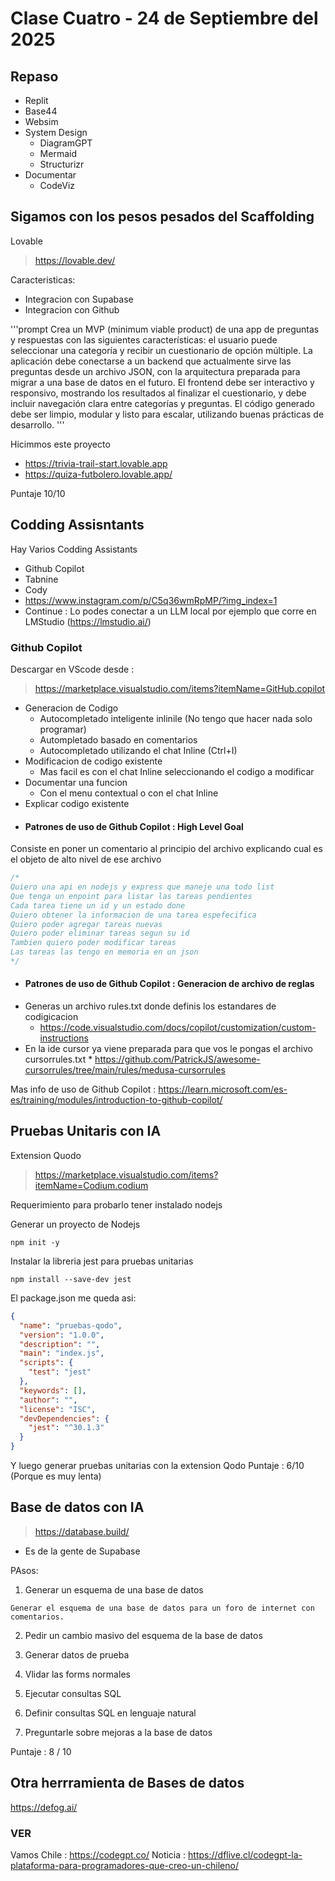# Clase Cuatro - 24 de Septiembre del 2025

## Repaso

* Replit
* Base44
* Websim
* System Design
    * DiagramGPT
    * Mermaid
    * Structurizr
* Documentar
    * CodeViz

## Sigamos con los pesos pesados del Scaffolding

Lovable
> https://lovable.dev/

Caracteristicas:
* Integracion con Supabase
* Integracion con Github

'''prompt
Crea un MVP (minimum viable product) de una app de preguntas y respuestas con las siguientes características: el usuario puede seleccionar una categoría y recibir un cuestionario de opción múltiple. La aplicación debe conectarse a un backend que actualmente sirve las preguntas desde un archivo JSON, con la arquitectura preparada para migrar a una base de datos en el futuro. El frontend debe ser interactivo y responsivo, mostrando los resultados al finalizar el cuestionario, y debe incluir navegación clara entre categorías y preguntas. El código generado debe ser limpio, modular y listo para escalar, utilizando buenas prácticas de desarrollo.
'''

Hicimmos este proyecto

* https://trivia-trail-start.lovable.app
* https://quiza-futbolero.lovable.app/

Puntaje 10/10


## Codding Assisntants

Hay Varios Codding Assistants
* Github Copilot
* Tabnine
* Cody
* https://www.instagram.com/p/C5q36wmRpMP/?img_index=1
* Continue : Lo podes conectar a un LLM local por ejemplo que corre en LMStudio (https://lmstudio.ai/)

### Github Copilot

Descargar en VScode desde :
> https://marketplace.visualstudio.com/items?itemName=GitHub.copilot

* Generacion de Codigo
   * Autocompletado inteligente inlinile (No tengo que hacer nada solo programar)
   * Autompletado basado en comentarios
   * Autocompletado utilizando el chat Inline (Ctrl+I)
* Modificacion de codigo existente
   * Mas facil es con el chat Inline seleccionando el codigo a modificar
* Documentar una funcion
   * Con el menu contextual o con el chat Inline
* Explicar codigo existente

- #### Patrones de uso de Github Copilot : High Level Goal

Consiste en poner un comentario al principio del archivo explicando cual es el objeto de alto nivel de ese archivo

```javascript
/*
Quiero una api en nodejs y express que maneje una todo list 
Que tenga un enpoint para listar las tareas pendientes
Cada tarea tiene un id y un estado done
Quiero obtener la informacion de una tarea espefecifica
Quiero poder agregar tareas nuevas
Quiero poder eliminar tareas segun su id
Tambien quiero poder modificar tareas
Las tareas las tengo en memoria en un json
*/
```

- #### Patrones de uso de Github Copilot : Generacion de archivo de reglas

* Generas un archivo rules.txt donde definis los estandares de codigicacion
   * https://code.visualstudio.com/docs/copilot/customization/custom-instructions
* En la ide cursor ya viene preparada para que vos le pongas el archivo cursorrules.txt
      * https://github.com/PatrickJS/awesome-cursorrules/tree/main/rules/medusa-cursorrules

Mas info de uso de Github Copilot : https://learn.microsoft.com/es-es/training/modules/introduction-to-github-copilot/

## Pruebas Unitaris con IA

Extension Quodo
> https://marketplace.visualstudio.com/items?itemName=Codium.codium

Requerimiento para probarlo tener instalado nodejs

Generar un proyecto de Nodejs
```
npm init -y
```

Instalar la libreria jest para pruebas unitarias
```
npm install --save-dev jest
```

El package.json me queda asi:
```json
{
  "name": "pruebas-qodo",
  "version": "1.0.0",
  "description": "",
  "main": "index.js",
  "scripts": {
    "test": "jest"
  },
  "keywords": [],
  "author": "",
  "license": "ISC",
  "devDependencies": {
    "jest": "^30.1.3"
  }
}

```

Y luego generar pruebas unitarias con la extension Qodo
Puntaje : 6/10 (Porque es muy lenta)

## Base de datos con IA

> https://database.build/

* Es de la gente de Supabase

PAsos:

1. Generar un esquema de una base de datos
```prompt
Generar el esquema de una base de datos para un foro de internet con comentarios. 
```

2. Pedir un cambio masivo del esquema de la base de datos

3. Generar datos de prueba

4. Vlidar las forms normales

5. Ejecutar consultas SQL

6. Definir consultas SQL en lenguaje natural

7. Preguntarle sobre mejoras a la base de datos

Puntaje : 8 / 10

## Otra herrramienta de Bases de datos

https://defog.ai/

### VER

Vamos Chile : https://codegpt.co/
Noticia : https://dflive.cl/codegpt-la-plataforma-para-programadores-que-creo-un-chileno/
